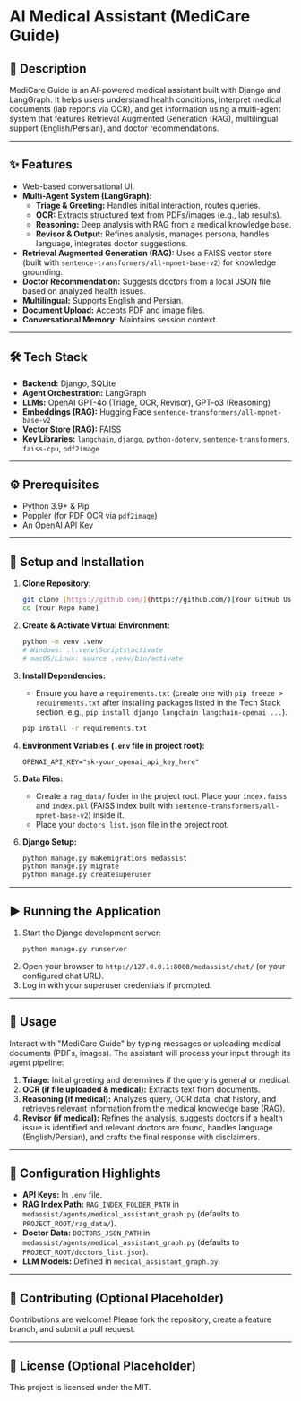 # AI Medical Assistant (MediCare Guide)

## 📖 Description

MediCare Guide is an AI-powered medical assistant built with Django and LangGraph. It helps users understand health conditions, interpret medical documents (lab reports via OCR), and get information using a multi-agent system that features Retrieval Augmented Generation (RAG), multilingual support (English/Persian), and doctor recommendations.

---

## ✨ Features

* Web-based conversational UI.
* **Multi-Agent System (LangGraph):**
    * **Triage & Greeting:** Handles initial interaction, routes queries.
    * **OCR:** Extracts structured text from PDFs/images (e.g., lab results).
    * **Reasoning:** Deep analysis with RAG from a medical knowledge base.
    * **Revisor & Output:** Refines analysis, manages persona, handles language, integrates doctor suggestions.
* **Retrieval Augmented Generation (RAG):** Uses a FAISS vector store (built with `sentence-transformers/all-mpnet-base-v2`) for knowledge grounding.
* **Doctor Recommendation:** Suggests doctors from a local JSON file based on analyzed health issues.
* **Multilingual:** Supports English and Persian.
* **Document Upload:** Accepts PDF and image files.
* **Conversational Memory:** Maintains session context.

---

## 🛠️ Tech Stack

* **Backend:** Django, SQLite
* **Agent Orchestration:** LangGraph
* **LLMs:** OpenAI GPT-4o (Triage, OCR, Revisor), GPT-o3 (Reasoning)
* **Embeddings (RAG):** Hugging Face `sentence-transformers/all-mpnet-base-v2`
* **Vector Store (RAG):** FAISS
* **Key Libraries:** `langchain`, `django`, `python-dotenv`, `sentence-transformers`, `faiss-cpu`, `pdf2image`

---

## ⚙️ Prerequisites

* Python 3.9+ & Pip
* Poppler (for PDF OCR via `pdf2image`)
* An OpenAI API Key

---

## 🚀 Setup and Installation

1.  **Clone Repository:**
    ```bash
    git clone [https://github.com/](https://github.com/)[Your GitHub Username]/[Your Repo Name].git
    cd [Your Repo Name]
    ```

2.  **Create & Activate Virtual Environment:**
    ```bash
    python -m venv .venv
    # Windows: .\.venv\Scripts\activate
    # macOS/Linux: source .venv/bin/activate
    ```

3.  **Install Dependencies:**
    * Ensure you have a `requirements.txt` (create one with `pip freeze > requirements.txt` after installing packages listed in the Tech Stack section, e.g., `pip install django langchain langchain-openai ...`).
    ```bash
    pip install -r requirements.txt
    ```

4.  **Environment Variables (`.env` file in project root):**
    ```env
    OPENAI_API_KEY="sk-your_openai_api_key_here"
    ```

5.  **Data Files:**
    * Create a `rag_data/` folder in the project root. Place your `index.faiss` and `index.pkl` (FAISS index built with `sentence-transformers/all-mpnet-base-v2`) inside it.
    * Place your `doctors_list.json` file in the project root.

6.  **Django Setup:**
    ```bash
    python manage.py makemigrations medassist
    python manage.py migrate
    python manage.py createsuperuser
    ```

---

## ▶️ Running the Application

1.  Start the Django development server:
    ```bash
    python manage.py runserver
    ```
2.  Open your browser to `http://127.0.0.1:8000/medassist/chat/` (or your configured chat URL).
3.  Log in with your superuser credentials if prompted.

---

## 💬 Usage

Interact with "MediCare Guide" by typing messages or uploading medical documents (PDFs, images). The assistant will process your input through its agent pipeline:

1.  **Triage:** Initial greeting and determines if the query is general or medical.
2.  **OCR (if file uploaded & medical):** Extracts text from documents.
3.  **Reasoning (if medical):** Analyzes query, OCR data, chat history, and retrieves relevant information from the medical knowledge base (RAG).
4.  **Revisor (if medical):** Refines the analysis, suggests doctors if a health issue is identified and relevant doctors are found, handles language (English/Persian), and crafts the final response with disclaimers.

---

## 🔧 Configuration Highlights

* **API Keys:** In `.env` file.
* **RAG Index Path:** `RAG_INDEX_FOLDER_PATH` in `medassist/agents/medical_assistant_graph.py` (defaults to `PROJECT_ROOT/rag_data/`).
* **Doctor Data:** `DOCTORS_JSON_PATH` in `medassist/agents/medical_assistant_graph.py` (defaults to `PROJECT_ROOT/doctors_list.json`).
* **LLM Models:** Defined in `medical_assistant_graph.py`.

---

## 🤝 Contributing (Optional Placeholder)

Contributions are welcome! Please fork the repository, create a feature branch, and submit a pull request.

---

## 📜 License (Optional Placeholder)

This project is licensed under the MIT.
